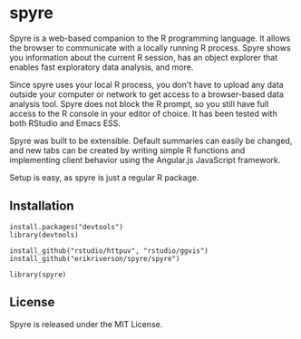spyre
=====

Spyre is a web-based companion to the R programming language. It
allows the browser to communicate with a locally running R
process. Spyre shows you information about the current R session, has
an object explorer that enables fast exploratory data analysis, and
more.

Since spyre uses your local R process, you don't have to upload any
data outside your computer or network to get access to a browser-based
data analysis tool. Spyre does not block the R prompt, so you still
have full access to the R console in your editor of choice. It has
been tested with both RStudio and Emacs ESS.

Spyre was built to be extensible. Default summaries can easily be
changed, and new tabs can be created by writing simple R functions and
implementing client behavior using the Angular.js JavaScript
framework.

Setup is easy, as spyre is just a regular R package.

## Installation

````
install.packages("devtools")
library(devtools)

install_github("rstudio/httpuv", "rstudio/ggvis")
install_github("erikriverson/spyre/spyre")

library(spyre)
````
## License

Spyre is released under the MIT License.
